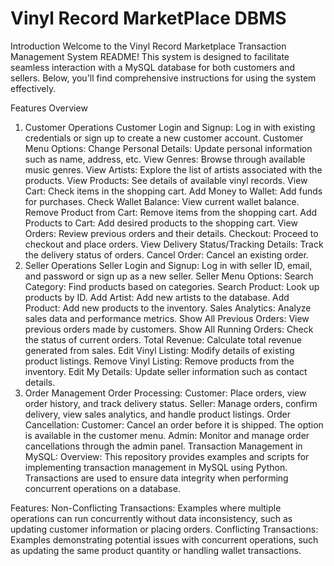 # Vinyl Record MarketPlace DBMS

Introduction
Welcome to the Vinyl Record Marketplace Transaction Management System README! This system is designed to facilitate seamless interaction with a MySQL database for both customers and sellers. Below, you'll find comprehensive instructions for using the system effectively.

Features Overview
1. Customer Operations
Customer Login and Signup: Log in with existing credentials or sign up to create a new customer account.
Customer Menu Options:
Change Personal Details: Update personal information such as name, address, etc.
View Genres: Browse through available music genres.
View Artists: Explore the list of artists associated with the products.
View Products: See details of available vinyl records.
View Cart: Check items in the shopping cart.
Add Money to Wallet: Add funds for purchases.
Check Wallet Balance: View current wallet balance.
Remove Product from Cart: Remove items from the shopping cart.
Add Products to Cart: Add desired products to the shopping cart.
View Orders: Review previous orders and their details.
Checkout: Proceed to checkout and place orders.
View Delivery Status/Tracking Details: Track the delivery status of orders.
Cancel Order: Cancel an existing order.
2. Seller Operations
Seller Login and Signup: Log in with seller ID, email, and password or sign up as a new seller.
Seller Menu Options:
Search Category: Find products based on categories.
Search Product: Look up products by ID.
Add Artist: Add new artists to the database.
Add Product: Add new products to the inventory.
Sales Analytics: Analyze sales data and performance metrics.
Show All Previous Orders: View previous orders made by customers.
Show All Running Orders: Check the status of current orders.
Total Revenue: Calculate total revenue generated from sales.
Edit Vinyl Listing: Modify details of existing product listings.
Remove Vinyl Listing: Remove products from the inventory.
Edit My Details: Update seller information such as contact details.
3. Order Management
Order Processing:
Customer: Place orders, view order history, and track delivery status.
Seller: Manage orders, confirm delivery, view sales analytics, and handle product listings.
Order Cancellation:
Customer: Cancel an order before it is shipped. The option is available in the customer menu.
Admin: Monitor and manage order cancellations through the admin panel.
Transaction Management in MySQL:
Overview:
This repository provides examples and scripts for implementing transaction management in MySQL using Python. Transactions are used to ensure data integrity when performing concurrent operations on a database.

Features:
Non-Conflicting Transactions: Examples where multiple operations can run concurrently without data inconsistency, such as updating customer information or placing orders.
Conflicting Transactions: Examples demonstrating potential issues with concurrent operations, such as updating the same product quantity or handling wallet transactions.
